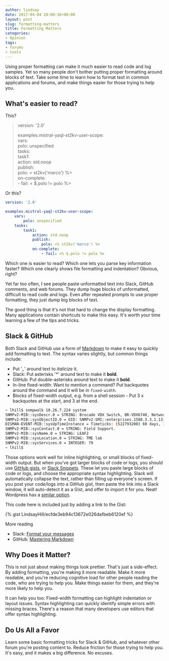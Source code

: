 ```yaml
---
author: lindsay
date: 2017-04-04 20:00:16+00:00
layout: post
slug: formatting-matters
title: Formatting Matters
categories:
- Opinion
tags:
- forums
- tools
---
```


Using proper formatting can make it much easier to read code and log samples. Yet so many people don't bother putting proper formatting around blocks of text. Take some time to learn how to format text in common applications and forums, and make things easier for those trying to help you.

## What's easier to read?

This?

> version: '2.0'
>
> examples.mistral-yaql-st2kv-user-scope:  
>     vars:  
>         polo: unspecified  
>     tasks:  
>         task1:  
>             action: std.noop  
>             publish:  
>                 polo: < st2kv('marco') %>  
>             on-complete:  
> \- fail: < $.polo != polo %>  

Or this?

```yaml
version: '2.0'

examples.mistral-yaql-st2kv-user-scope:
    vars:
        polo: unspecified
    tasks:
        task1:
            action: std.noop
            publish:
                polo: <% st2kv('marco') %>
            on-complete:
                - fail: <% $.polo != polo %>
```

Which one is easier to read? Which one lets you parse key information faster? Which one clearly shows file formatting and indentation? Obvious, right?

Yet far too often, I see people paste unformatted text into Slack, GitHub comments, and web forums. They dump huge blocks of unformatted, difficult to read code and logs. Even after repeated prompts to use proper formatting, they just dump big blocks of text.

The good thing is that it's not that hard to change the display formatting. Many applications contain shortcuts to make this easy. It's worth your time learning a few of the tips and tricks.

## Slack & GitHub

Both Slack and GitHub use a form of [Markdown](https://daringfireball.net/projects/markdown/syntax) to make it easy to quickly add formatting to text. The syntax varies slightly, but common things include:

* Put '\_' around text to _italicize_ it.
* Slack: Put asterisks '\*' around text to make it **bold**.
* GitHub: Put double-asterisks around text to make it **bold**.
* In-line fixed-width: Want to mention a command? Put backquotes around the command and it will be in `fixed-width`.
* Blocks of fixed-width output, e.g. from a shell session - Put 3 x backquotes at the start, and 3 at the end.

```bash
~ lhill$ snmpwalk 10.26.7.224 system
SNMPv2-MIB::sysDescr.0 = STRING: Brocade VDX Switch, BR-VDX6740, Network Operating System Software Version 7.1.0.
SNMPv2-MIB::sysObjectID.0 = OID: SNMPv2-SMI::enterprises.1588.3.3.1.131
DISMAN-EVENT-MIB::sysUpTimeInstance = Timeticks: (522793200) 60 days, 12:12:12.00
SNMPv2-MIB::sysContact.0 = STRING: Field Support.
SNMPv2-MIB::sysName.0 = STRING: LEAF2
SNMPv2-MIB::sysLocation.0 = STRING: TME lab
SNMPv2-MIB::sysServices.0 = INTEGER: 79
~ lhill$
```

Those options work well for inline highlighting, or small blocks of fixed-width output. But when you've got larger blocks of code or logs, you should use [GitHub gists](https://gist.github.com/), or [Slack Snippets](https://get.slack.help/hc/en-us/articles/204145658-Create-a-snippet). These let you paste large blocks of code or logs, and choose the appropriate syntax highlighting. Slack will automatically collapse the text, rather than filling up everyone's screen. If you post your code/logs into a GitHub gist, then paste the link into a Slack window, it will auto-detect it as a Gist, and offer to import it for you. Neat! Wordpress has a [similar option](https://en.support.wordpress.com/gist/).

This code here is included just by adding a link to the Gist:

{% gist LindsayHill/ecfde3eb94c13672e026dafbeb6120ef %}

More reading

* Slack: [Format your messages](https://get.slack.help/hc/en-us/articles/202288908-Format-your-messages)
* GitHub: [Mastering Markdown](https://guides.github.com/features/mastering-markdown/)

## Why Does it Matter?

This is not just about making things look prettier. That's just a side-effect. By adding formatting, you're making it more readable. Make it more readable, and you're reducing cognitive load for other people reading the code, who are trying to help you. Make things easier for them, and they're more likely to help you.

It can help you too: Fixed-width formatting can highlight indentation or layout issues. Syntax highlighting can quickly identify simple errors with missing braces. There's a reason that many developers use editors that offer syntax highlighting.

## Do Us All a Favor

Learn some basic formatting tricks for Slack & GitHub, and whatever other forum you're posting content to. Reduce friction for those trying to help you. It's easy, and it makes a big difference. No excuses.
